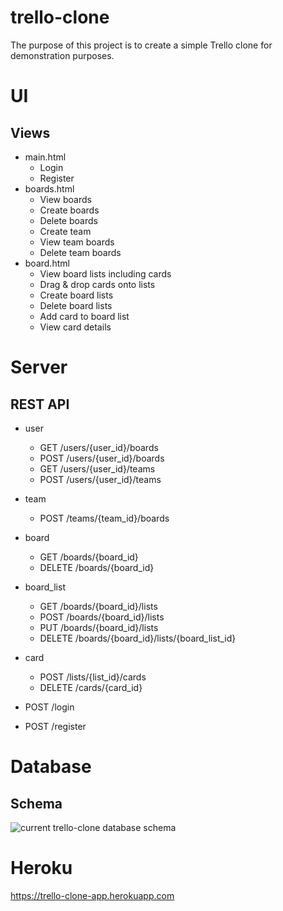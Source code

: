 # trello-clone

The purpose of this project is to create a simple Trello clone for demonstration purposes.

# UI

## Views

* main.html
    * Login
    * Register
* boards.html
    * View boards
    * Create boards
    * Delete boards
    * Create team
    * View team boards
    * Delete team boards
* board.html
    * View board lists including cards
    * Drag & drop cards onto lists
    * Create board lists
    * Delete board lists
    * Add card to board list
    * View card details

# Server

## REST API

* user
    * GET /users/{user_id}/boards
    * POST /users/{user_id}/boards
    * GET /users/{user_id}/teams
    * POST /users/{user_id}/teams

* team
    * POST /teams/{team_id}/boards
   
* board
    * GET /boards/{board_id}
    * DELETE /boards/{board_id}

* board_list
    * GET /boards/{board_id}/lists
    * POST /boards/{board_id}/lists
    * PUT /boards/{board_id}/lists
    * DELETE /boards/{board_id}/lists/{board_list_id}

* card
    * POST /lists/{list_id}/cards
    * DELETE /cards/{card_id}
    
* POST /login
* POST /register

# Database

## Schema 
![current trello-clone database schema](http://i.imgur.com/rJjfidm.png)

# Heroku
https://trello-clone-app.herokuapp.com

